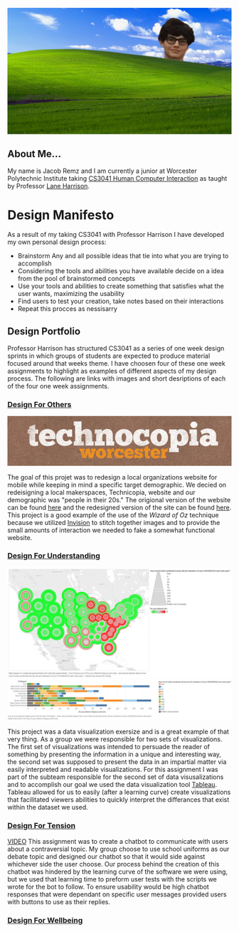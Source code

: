 ![Image](JacobHills.jpg)



## About Me...
My name is Jacob Remz and I am currently a junior at Worcester Polytechnic Institute taking [CS3041 Human Computer Interaction](https://cs3041-18d.github.io/) as taught by Professor [Lane Harrison](https://web.cs.wpi.edu/~ltharrison/).

# Design Manifesto
As a result of my taking CS3041 with Professor Harrison I have developed my own personal design process:

 * Brainstorm Any and all possible ideas that tie into what you are trying to accomplish
 * Considering the tools and abilities you have available decide on a idea from the pool of brainstormed concepts
 * Use your tools and abilities to create something that satisfies what the user wants, maximizing the usability
 * Find users to test your creation, take notes based on their interactions
 * Repeat this procces as nessisarry

## Design Portfolio
Professor Harrison has structured CS3041 as a series of one week design sprints in which groups of students are expected to produce material focused around that weeks theme. I have choosen four of these one week assignments to highlight as examples of different aspects of my design process. The following are links with images and short desriptions of each of the four one week assignments.

### [Design For Others](https://medium.com/@john3r8amaral/design-for-others-3dfa42f7211c)
![Image](technicopia.png) 



The goal of this projet was to redesign a local organizations website for mobile while keeping in mind a specific target demographic. We decied on redeisigning a local makerspaces, Technicopia, website and our demographic was "people in their 20s." The origional version of the website can be found [here](http://technocopia.org/) and the redesigned version of the site can be found [here](https://projects.invisionapp.com/share/QFGHPYV2ZK5). This project is a good example of the use of the *Wizard of Oz* technique because we utilized [Invision](https://www.invisionapp.com/) to stitch together images and to provide the small amounts of interaction we needed to fake a somewhat functional website. 

### [Design For Understanding](https://medium.com/@mariana0pachon/religiousness-and-income-of-us-regions-327de34debbd)
![Image](0_KugvdHhuEehGU5nS_.png)
![Image](0_fKq1yXIjasyuY0-j_.png)

This project was a data visualization exersize and is a great example of that very thing. As a group we were responsible for two sets of visualizations. The first set of visualizations was intended to persuade the reader of something by presenting the information in a unique and interesting way, the second set was supposed to present the data in an impartial matter via easily interpreted and readable visualizations. For this assignment I was part of the subteam responsible for the second set of data visusalizations and to accomplish our goal we used the data visualization tool [Tableau](https://www.tableau.com/). Tableau allowed for us to easily (after a learning curve) create visualizations that facilitated viewers abilities to quickly interpret the differances that exist within the dataset we used.

### [Design For Tension](https://medium.com/@michaelbosik/design-for-tension-group-13-e49fcef641b2)
[VIDEO](https://www.youtube.com/watch?v=3slmotxxbrQ)
This assignment was to create a chatbot to communicate with users about a contraversial topic. My group choose to use school uniforms as our debate topic and designed our chatbot so that it would side against whichever side the user choose. Our process behind the creation of this chatbot was hindered by the learning curve of the software we were using, but we used that learning time to preform user tests with the scripts we wrote for the bot to follow. To ensure usability would be high chatbot responses that were dependant on specific user messages provided users with buttons to use as their replies.


### [Design For Wellbeing](https://medium.com/@pawandodani/design-for-wellbeing-163aeea0f2ff)
